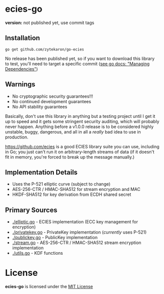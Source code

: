 # ecies-go
**version:** not published yet, use commit tags

## Installation
```
go get github.com/zytekaron/go-ecies
```
No release has been published yet, so if you want to download
this library to test, you'll need to target a specific commit
([see go docs: "Managing Dependencies"](https://go.dev/doc/modules/managing-dependencies))

## Warnings
- No cryptographic security guarantees!!!
- No continued development guarantees
- No API stability guarantees

Basically, don't use this library in anything but a
testing project until I get it up to speed and it gets
some stringent security auditing, which will probably
never happen. Anything before a v1.0.0 release is to
be considered highly unstable, buggy, dangerous, and
all in all a *really* bad idea to use in production.

https://github.com/ecies is a good ECIES library suite
you can use, including in Go; you just can't run it on
arbitrary-length streams of data (if it doesn't fit in
memory, you're forced to break up the message manually.)

## Implementation Details
- Uses the P-521 elliptic curve (subject to change)
- AES-256-CTR / HMAC-SHA512 for stream encryption and MAC
- HKDF-SHA512 for key derivation from ECDH shared secret

## Primary Sources
- [./elliptic.go](./elliptic.go) - ECIES implementation (ECC key management for encryption)
- [./privatekey.go](./privatekey.go) - PrivateKey implementation (*currently* uses P-521)
- [./publickey.go](./publickey.go) - PublicKey implementation
- [./stream.go](./stream.go) - AES-256-CTR / HMAC-SHA512 stream encryption implementation
- [./utils.go](./utils.go) - KDF functions

# License
**ecies-go** is licensed under the [MIT License](./LICENSE)
